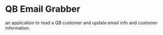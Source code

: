 # QB Email Grabber
an application to read a QB customer and update email info and customer information.
